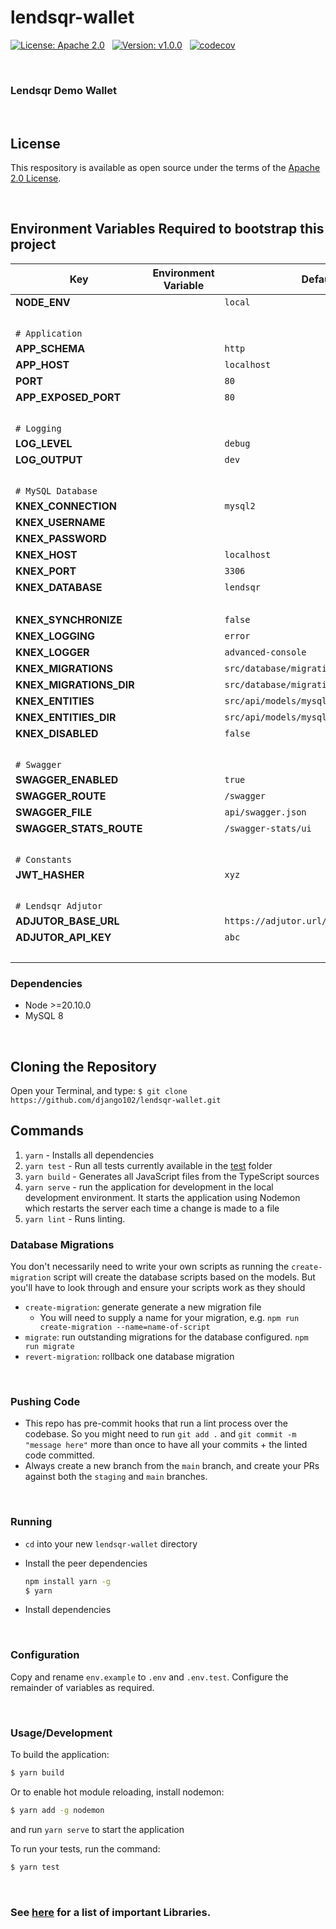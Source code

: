 # lendsqr-wallet

[![License: Apache 2.0](https://img.shields.io/badge/License-Apache_2.0-blue.svg)](LICENSE.)
&nbsp;
[![Version: v1.0.0](https://img.shields.io/badge/Lendsqr_Wallet-v1.0.0-blue?style=flat&logo=money)](CHANGELOG.md)
&nbsp;
[![codecov](https://codecov.io/gh/django102/lendsqr-wallet/graph/badge.svg?token=FsVdxFIsVR)](https://codecov.io/gh/django102/lendsqr-wallet)
&nbsp;


&nbsp;

### Lendsqr Demo Wallet

&nbsp;

## License
This respository is available as open source under the terms of the [Apache 2.0 License](https://opensource.org/licenses/Apache-2.0).


&nbsp;

## Environment Variables Required to bootstrap this project

| Key                        | Environment Variable   | Default                                                                                           |
| -------------------------- | ---------------------- | ------------------------------------------------------------------------------------------------- |
| **NODE_ENV**               |                        | `local`                                                                                           |
| &nbsp;                     |                        |                                                                                                   |
| `# Application`            |                        |                                                                                                   |
| **APP_SCHEMA**             |                        | `http`                                                                                            |
| **APP_HOST**               |                        | `localhost`                                                                                       |
| **PORT**                   |                        | `80`                                                                                              |
| **APP_EXPOSED_PORT**       |                        | `80`                                                                                              |
| &nbsp;                     |                        |                                                                                                   |
| `# Logging`                |                        |                                                                                                   |
| **LOG_LEVEL**              |                        | `debug`                                                                                           |
| **LOG_OUTPUT**             |                        | `dev`                                                                                             |
| &nbsp;                     |                        |                                                                                                   |
| `# MySQL Database`         |                        |                                                                                                   |
| **KNEX_CONNECTION**        |                        | `mysql2`                                                                                          |
| **KNEX_USERNAME**          |                        |                                                                                                   |
| **KNEX_PASSWORD**          |                        |                                                                                                   |
| **KNEX_HOST**              |                        | `localhost`                                                                                       |
| **KNEX_PORT**              |                        | `3306`                                                                                            |
| **KNEX_DATABASE**          |                        | `lendsqr`                                                                                         |
| &nbsp;                     |                        |                                                                                                   |
| **KNEX_SYNCHRONIZE**       |                        | `false`                                                                                           |
| **KNEX_LOGGING**           |                        | `error`                                                                                           |
| **KNEX_LOGGER**            |                        | `advanced-console`                                                                                |
| **KNEX_MIGRATIONS**        |                        | `src/database/migrations/mysql/**/*.ts`                                                           |
| **KNEX_MIGRATIONS_DIR**    |                        | `src/database/migrations/mysql`                                                                   |
| **KNEX_ENTITIES**          |                        | `src/api/models/mysql/**/*.ts`                                                                    |
| **KNEX_ENTITIES_DIR**      |                        | `src/api/models/mysql`                                                                            |
| **KNEX_DISABLED**          |                        | `false`                                                                                           |
| &nbsp;                     |                        |                                                                                                   |
| `# Swagger`                |                        |                                                                                                   |
| **SWAGGER_ENABLED**        |                        | `true`                                                                                            |
| **SWAGGER_ROUTE**          |                        | `/swagger`                                                                                        |
| **SWAGGER_FILE**           |                        | `api/swagger.json`                                                                                |
| **SWAGGER_STATS_ROUTE**    |                        | `/swagger-stats/ui`                                                                               |
| &nbsp;                     |                        |                                                                                                   |
| `# Constants`              |                        |                                                                                                   |
| **JWT_HASHER**             |                        | `xyz`                                                                                             |
| &nbsp;                     |                        |                                                                                                   |
| `# Lendsqr Adjutor`        |                        |                                                                                                   |
| **ADJUTOR_BASE_URL**       |                        | `https://adjutor.url/`                                                                            |
| **ADJUTOR_API_KEY**        |                        | `abc`                                                                                             |
| &nbsp;                     |                        |                                                                                                   |



### Dependencies
- Node >=20.10.0
- MySQL 8

&nbsp;

## Cloning the Repository
Open your Terminal, and type:
`$ git clone https://github.com/django102/lendsqr-wallet.git`


## Commands
1. `yarn` - Installs all dependencies
2. `yarn test` - Run all tests currently available in the [test](test) folder
3. `yarn build` - Generates all JavaScript files from the TypeScript sources
4. `yarn serve` - run the application for development in the local development environment. It starts the application using Nodemon which restarts the server each time a change is made to a file
5. `yarn lint` - Runs linting.



### Database Migrations
You don't necessarily need to write your own scripts as running the `create-migration` script will create the database scripts based on the models. But you'll have to look through and ensure your scripts work as they should

- `create-migration`: generate generate a new migration file
  - You will need to supply a name for your migration, e.g. `npm run create-migration --name=name-of-script`
- `migrate`: run outstanding migrations for the database configured. `npm run migrate`
- `revert-migration`: rollback one database migration


&nbsp;

### Pushing Code
- This repo has pre-commit hooks that run a lint process over the codebase. So you might need to run `git add .` and `git commit -m "message here"` more than once to have all your commits + the linted code committed.
- Always create a new branch from the `main` branch, and create your PRs against both the `staging` and `main` branches.


&nbsp;

### Running

- `cd` into your new `lendsqr-wallet` directory
- Install the peer dependencies

  ```bash
  npm install yarn -g
  $ yarn
  ```

- Install dependencies

&nbsp;

### Configuration
Copy and rename `env.example` to `.env` and `.env.test`. Configure the remainder of variables as required.

&nbsp;

### Usage/Development

To build the application:
```bash
$ yarn build
```

Or to enable hot module reloading, install nodemon:
```bash
$ yarn add -g nodemon
```
and run `yarn serve` to start the application

To run your tests, run the command:
```bash
$ yarn test
```

&nbsp;

### See [here](README_LIBRARIES.md) for a list of important Libraries.
